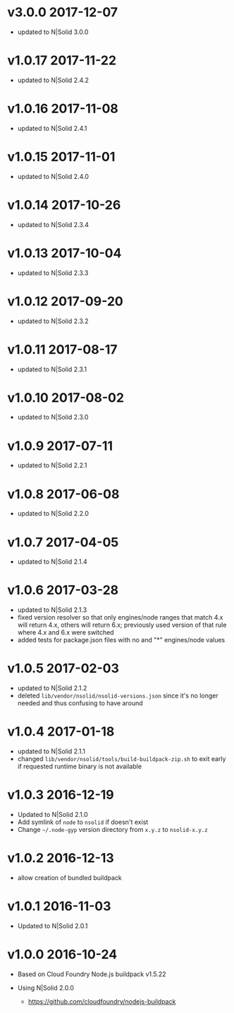 v3.0.0 2017-12-07
================================================================================

* updated to N|Solid 3.0.0

v1.0.17 2017-11-22
================================================================================

* updated to N|Solid 2.4.2

v1.0.16 2017-11-08
================================================================================

* updated to N|Solid 2.4.1

v1.0.15 2017-11-01
================================================================================

* updated to N|Solid 2.4.0

v1.0.14 2017-10-26
================================================================================

* updated to N|Solid 2.3.4

v1.0.13 2017-10-04
================================================================================

* updated to N|Solid 2.3.3

v1.0.12 2017-09-20
================================================================================

* updated to N|Solid 2.3.2

v1.0.11 2017-08-17
================================================================================

* updated to N|Solid 2.3.1

v1.0.10 2017-08-02
================================================================================

* updated to N|Solid 2.3.0

v1.0.9 2017-07-11
================================================================================

* updated to N|Solid 2.2.1

v1.0.8 2017-06-08
================================================================================

* updated to N|Solid 2.2.0

v1.0.7 2017-04-05
================================================================================

* updated to N|Solid 2.1.4

v1.0.6 2017-03-28
================================================================================

* updated to N|Solid 2.1.3
* fixed version resolver so that only engines/node ranges that match 4.x will
  return 4.x, others will return 6.x; previously used version of that rule
  where 4.x and 6.x were switched
* added tests for package.json files with no and "*" engines/node values

v1.0.5 2017-02-03
================================================================================

* updated to N|Solid 2.1.2
* deleted `lib/vendor/nsolid/nsolid-versions.json` since it's no longer
  needed and thus confusing to have around

v1.0.4 2017-01-18
================================================================================

* updated to N|Solid 2.1.1
* changed `lib/vendor/nsolid/tools/build-buildpack-zip.sh` to exit early if
  requested runtime binary is not available

v1.0.3 2016-12-19
================================================================================

* Updated to N|Solid 2.1.0
* Add symlink of `node` to `nsolid` if doesn't exist
* Change `~/.node-gyp` version directory from `x.y.z` to `nsolid-x.y.z`

v1.0.2 2016-12-13
================================================================================

* allow creation of bundled buildpack

v1.0.1 2016-11-03
================================================================================

* Updated to N|Solid 2.0.1

v1.0.0 2016-10-24
================================================================================

* Based on Cloud Foundry Node.js buildpack v1.5.22
* Using N|Solid 2.0.0

  * <https://github.com/cloudfoundry/nodejs-buildpack>
